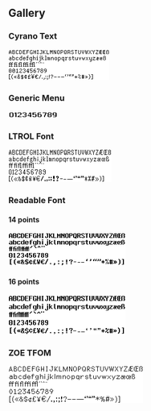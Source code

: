 ## Gallery

### Cyrano Text
<img src="cyrano-text.png">

### Generic Menu
<img src="generic-menu.png">

### LTROL Font
<img src="ltrol-font.png">

### Readable Font

#### 14 points
<img src="readbl14pt.png">

#### 16 points
<img src="readbl16pt.png">

### ZOE TFOM
<img src="zoe-tfom.png">
